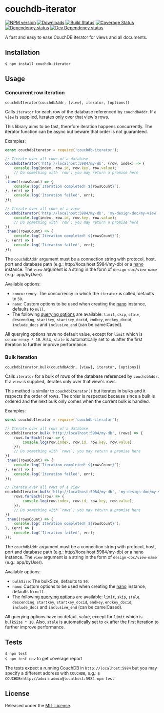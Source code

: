 # couchdb-iterator

[![NPM version][npm-image]][npm-url] [![Downloads][downloads-image]][npm-url] [![Build Status][travis-image]][travis-url] [![Coverage Status][coveralls-image]][coveralls-url] [![Dependency status][david-dm-image]][david-dm-url] [![Dev Dependency status][david-dm-dev-image]][david-dm-dev-url]

[npm-url]:https://npmjs.org/package/couchdb-iterator
[downloads-image]:http://img.shields.io/npm/dm/couchdb-iterator.svg
[npm-image]:http://img.shields.io/npm/v/couchdb-iterator.svg
[travis-url]:https://travis-ci.org/IndigoUnited/node-couchdb-iterator
[travis-image]:http://img.shields.io/travis/IndigoUnited/node-couchdb-iterator/master.svg
[coveralls-url]:https://coveralls.io/r/IndigoUnited/node-couchdb-iterator
[coveralls-image]:https://img.shields.io/coveralls/IndigoUnited/node-couchdb-iterator/master.svg
[david-dm-url]:https://david-dm.org/IndigoUnited/node-couchdb-iterator
[david-dm-image]:https://img.shields.io/david/IndigoUnited/node-couchdb-iterator.svg
[david-dm-dev-url]:https://david-dm.org/IndigoUnited/node-couchdb-iterator#info=devDependencies
[david-dm-dev-image]:https://img.shields.io/david/dev/IndigoUnited/node-couchdb-iterator.svg

A fast and easy to ease CouchDB iterator for views and all documents.


## Installation

`$ npm install couchdb-iterator`


## Usage

### Concurrent row iteration

`couchdbIterator(couchdbAddr, [view], iterator, [options])`

Calls `iterator` for each row of the database referenced by `couchdbAddr`.
If a `view` is supplied, iterates only over that view's rows.

This library aims to be fast, therefore iteration happens concurrently. The iterator function can be async but beware that order
is not guaranteed.

Examples:

```js
const couchdbIterator = require('couchdb-iterator');

// Iterate over all rows of a database
couchdbIterator('http://localhost:5984/my-db', (row, index) => {
    console.log(index, row.id, row.key, row.value);
    // Do something with `row`; you may return a promise here
})
.then((rowsCount) => {
    console.log(`Iteration completed! ${rowsCount}`);
}, (err) => {
    console.log('Iteration failed', err);
});

// Iterate over all rows of a view
couchdbIterator('http://localhost:5984/my-db', 'my-design-doc/my-view', (row, index) => {
    console.log(index, row.id, row.key, row.value);
    // Do something with `row`; you may return a promise here
})
.then((rowsCount) => {
    console.log(`Iteration completed! ${rowsCount}`);
}, (err) => {
    console.log('Iteration failed', err);
});
```

The `couchdbAddr` argument must be a connection string with protocol, host, port and database path (e.g.: http://localhost:5984/my-db) or a [nano](https://www.npmjs.com/package/nano) instance. The `view` argument is a string in the form of `design-doc/view-name` (e.g.: app/byUser).

Available options:

- `concurrency`: The concurrency in which the `iterator` is called, defaults to `50`.
- `nano`: Custom options to be used when creating the [nano]((https://www.npmjs.com/package/nano)) instance, defaults to `null`.
- The following [querying options](https://wiki.apache.org/couchdb/HTTP_view_API) are available: `limit`, `skip`, `stale`, `descending`, `startkey`, `startkey_docid`, `endkey`, `endkey_docid`, `include_docs` and `inclusive_end` (can be camelCased).

All querying options have no default value, except for `limit` which is `concurrency * 10`. Also, `stale` is automatically set to `ok` after the first iteration to further improve performance.


### Bulk iteration

`couchdbIterator.bulk(couchdbAddr, [view], iterator, [options])`

Calls `iterator` for a bulk of rows of the database referenced by `couchdbAddr`.
If a `view` is supplied, iterates only over that view's rows.

This method is similar to `couchdbIterator()` but iterates in bulks and it respects the order of rows. The order is respected because since a bulk is ordered and the next bulk only comes when the current bulk is handled.

Examples:

```js
const couchdbIterator = require('couchdb-iterator');

// Iterate over all rows of a database
couchdbIterator.bulk('http://localhost:5984/my-db', (rows) => {
    rows.forEach((row) => {
        console.log(row.index, row.id, row.key, row.value);
    });
    // Do something with `rows`; you may return a promise here
})
.then((rowsCount) => {
    console.log(`Iteration completed! ${rowsCount}`);
}, (err) => {
    console.log('Iteration failed', err);
});

// Iterate over all rows of a view
couchdbIterator.bulk('http://localhost:5984/my-db', 'my-design-doc/my-view', (rows) => {
    rows.forEach((row) => {
        console.log(row.index, row.id, row.key, row.value);
    });
    // Do something with `rows`; you may return a promise here
})
.then((rowsCount) => {
    console.log(`Iteration completed! ${rowsCount}`);
}, (err) => {
    console.log('Iteration failed', err);
});
```

The `couchdbAddr` argument must be a connection string with protocol, host, port and database path (e.g.: http://localhost:5984/my-db) or a [nano](https://www.npmjs.com/package/nano) instance. The `view` argument is a string in the form of `design-doc/view-name` (e.g.: app/byUser).

Available options:

- `bulkSize`: The bulkSize, defaults to `50`.
- `nano`: Custom options to be used when creating the [nano]((https://www.npmjs.com/package/nano)) instance, defaults to `null`.
- The following [querying options](https://wiki.apache.org/couchdb/HTTP_view_API) are available: `limit`, `skip`, `stale`, `descending`, `startkey`, `startkey_docid`, `endkey`, `endkey_docid`, `include_docs` and `inclusive_end` (can be camelCased).

All querying options have no default value, except for `limit` which is `bulkSize * 10`. Also, `stale` is automatically set to `ok` after the first iteration to further improve performance.


## Tests

`$ npm test`   
`$ npm test-cov` to get coverage report

The tests expect a running CouchDB in `http://localhost:5984` but you may specify a different address with `COUCHDB`, e.g.: `$ COUCHDB=http://admin:admin@localhost:5984 npm test`.


## License

Released under the [MIT License](http://www.opensource.org/licenses/mit-license.php).

